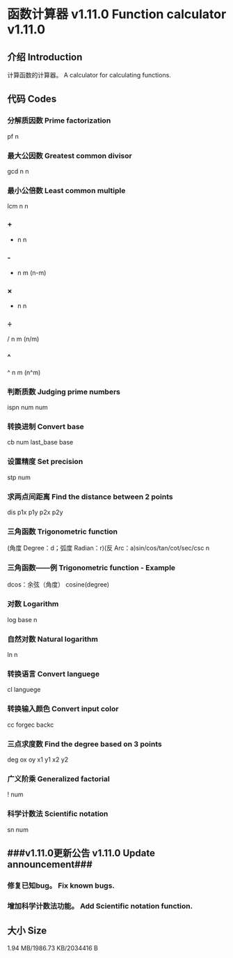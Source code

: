 # 函数计算器 v1.11.0 Function calculator v1.11.0
## 介绍 Introduction
计算函数的计算器。 A calculator for calculating functions.
## 代码 Codes
### 分解质因数 Prime factorization
pf n
### 最大公因数 Greatest common divisor
gcd n n
### 最小公倍数 Least common multiple
lcm n n
### +
+ n n
### -
- n m (n-m)
### ×
* n n
### ÷
/ n m (n/m)
### ^
^ n m (n^m)
### 判断质数 Judging prime numbers
ispn num num
### 转换进制 Convert base
cb num last_base base
### 设置精度 Set precision
stp num
### 求两点间距离 Find the distance between 2 points
dis p1x p1y p2x p2y
### 三角函数 Trigonometric function
(角度 Degree：d；弧度 Radian：r)(反 Arc：a)sin/cos/tan/cot/sec/csc n
### 三角函数——例 Trigonometric function - Example
dcos：余弦（角度） cosine(degree)
### 对数 Logarithm
log base n
### 自然对数 Natural logarithm
ln n
### 转换语言 Convert languege
cl languege
### 转换输入颜色 Convert input color
cc forgec backc
### 三点求度数 Find the degree based on 3 points
deg ox oy x1 y1 x2 y2
### 广义阶乘 Generalized factorial
! num
### 科学计数法 Scientific notation
sn num
## ###v1.11.0更新公告 v1.11.0 Update announcement###
### 修复已知bug。 Fix known bugs.
### 增加科学计数法功能。 Add Scientific notation function.
## 大小 Size
1.94 MB/1986.73 KB/2034416 B
